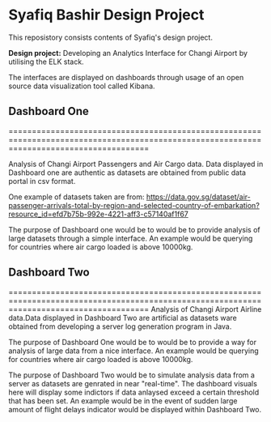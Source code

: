 # Syafiq Bashir Design Project

This reposistory consists contents of Syafiq's design project.

**Design project:** Developing an Analytics Interface for Changi Airport by utilising the ELK stack.

The interfaces are displayed on dashboards through usage of an open source data visualization tool called Kibana.

## Dashboard One 
==========================================================================================================================================

Analysis of Changi Airport Passengers and Air Cargo data. Data displayed in Dashboard one are authentic as datasets are obtained from public data portal in csv format.

One example of datasets taken are from:
https://data.gov.sg/dataset/air-passenger-arrivals-total-by-region-and-selected-country-of-embarkation?resource_id=efd7b75b-992e-4221-aff3-c57140af1f67


The purpose of Dashboard one would be to would be to provide analysis of large datasets through a simple interface. An example would be  querying for countries where air cargo loaded is above 10000kg.

## Dashboard Two
==========================================================================================================================================
Analysis of Changi Airport Airline data.Data displayed in Dashboard Two are artificial as datasets ware obtained from developing a server log generation program in Java.

The purpose of Dashboard One would be to would be to provide a way for analysis of large data from a nice interface. An example would be  querying for countries where air cargo loaded is above 10000kg.

The purpose of Dashboard Two would be to simulate analysis data from a server as datasets are genrated in near "real-time". The dashboard visuals here will display some indictors if data anlaysed exceed a certain threshold that has been set. An example would be in the event of sudden large amount of flight delays indicator would be displayed within Dashboard Two.
